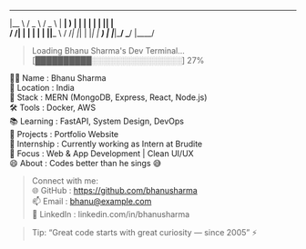    ___   ___   ___   _____ 
  |__ \ / _ \ / _ \ | ____|
     ) | | | | | | || |__  
    / /| | | | | | ||___ \ 
   / /_| |_| | |_| | ___) |
  |____|\___/ \___/ |____/ 


> Loading Bhanu Sharma's Dev Terminal...
[██████████░░░░░░░░░░░░░░░░] 27%

👨‍💻 Name       : Bhanu Sharma  
📍 Location   : India  
🧠 Stack      : MERN (MongoDB, Express, React, Node.js)  
🛠️ Tools      : Docker, AWS  
📚 Learning   : FastAPI, System Design, DevOps  
🚀 Projects   : Portfolio Website  
💼 Internship : Currently working as Intern at Brudite  
🎯 Focus      : Web & App Development | Clean UI/UX  
😄 About      : Codes better than he sings 😅  

> Connect with me:  
🌐 GitHub     : https://github.com/bhanusharma  
📫 Email      : bhanu@example.com  
📱 LinkedIn   : linkedin.com/in/bhanusharma  

> Tip: “Great code starts with great curiosity — since 2005” ⚡

